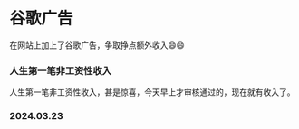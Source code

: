 # 谷歌广告

在网站上加上了谷歌广告，争取挣点额外收入😄😄


<ImgView title="谷歌广告" url="https://9.z.wiki/autoupload/20240318/ae8T.2742X2400-image.png" />


### 人生第一笔非工资性收入

人生第一笔非工资性收入，甚是惊喜，今天早上才审核通过的，现在就有收入了。

<ImgView title="谷歌广告" url="https://9.z.wiki/autoupload/20240318/xlpe.1470X1260-image.png" />

<ImgView title="谷歌广告" url="https://0.z.wiki/autoupload/20240318/3X7r.2688X1242-IMG_1658.PNG" />

### 2024.03.23

<ImgView title="谷歌广告" url="https://7.z.wiki/autoupload/20240323/cjzJ.1838X2902-image.png" />


